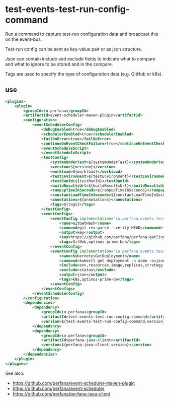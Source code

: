 # test-events-test-run-config-command

Run a command to capture test-run configuration data and broadcast this on the event-bus. 

Test-run config can be sent as key-value pair or as json structure.

Json can contain include and exclude fields to indicate what to compare and what to ignore to be stored and in the compare.

Tags are used to specify the type of configuration data (e.g. GitHub or k8s).

## use

```xml
<plugins>
    <plugin>
        <groupId>io.perfana</groupId>
        <artifactId>event-scheduler-maven-plugin</artifactId>
        <configuration>
            <eventSchedulerConfig>
                <debugEnabled>true</debugEnabled>
                <schedulerEnabled>true</schedulerEnabled>
                <failOnError>true</failOnError>
                <continueOnEventCheckFailure>true</continueOnEventCheckFailure>
                <eventScheduleScript>
                </eventScheduleScript>
                <testConfig>
                    <systemUnderTest>${systemUnderTest}</systemUnderTest>
                    <version>${version}</version>
                    <workload>${workload}</workload>
                    <testEnvironment>${testEnvironment}</testEnvironment>
                    <testRunId>${testRunId}</testRunId>
                    <buildResultsUrl>${buildResultsUrl}</buildResultsUrl>
                    <rampupTimeInSeconds>${rampupTimeInSeconds}</rampupTimeInSeconds>
                    <constantLoadTimeInSeconds>${constantLoadTimeInSeconds}</constantLoadTimeInSeconds>
                    <annotations>${annotations}</annotations>
                    <tags>${tags}</tags>
                </testConfig>
                <eventConfigs>
                    <eventConfig implementation="io.perfana.events.testrunconfigcommand.event.TestRunConfigCommandEventConfig">
                        <name>GitGetHash</name>
                        <command>git rev-parse --verify HEAD</command>
                        <output>key</output>
                        <key>https://github.com/perfana/perfana-gatling-afterburner</key>
                        <tags>GitHub,optimus-prime-be</tags>
                    </eventConfig>
                    <eventConfig implementation="io.perfana.events.testrunconfigcommand.event.TestRunConfigCommandEventConfig">
                        <name>KubernetesGetDeployment</name>
                        <command>kubectl get deployment -n acme -o=json optimus-prime-be-afterburner</command>
                        <include>env,resources,image,replicas,strategy,kubernetes</include>
                        <exclude>status</exclude>
                        <output>json</output>
                        <tags>k8s,optimus-prime-be</tags>
                    </eventConfig>
                </eventConfigs>
            </eventSchedulerConfig>
        </configuration>
        <dependencies>
            <dependency>
                <groupId>io.perfana</groupId>
                <artifactId>test-events-test-run-config-command</artifactId>
                <version>${test-events-test-run-config-command.version}</version>
            </dependency>
            <dependency>
                <groupId>io.perfana</groupId>
                <artifactId>perfana-java-client</artifactId>
                <version>${perfana-java-client.version}</version>
            </dependency>
        </dependencies>
    </plugin>
</plugins>
```

See also:
* https://github.com/perfana/event-scheduler-maven-plugin
* https://github.com/perfana/event-scheduler
* https://github.com/perfana/perfana-java-client
